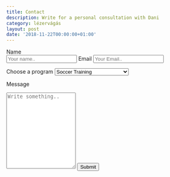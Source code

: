 ```yaml
---
title: Contact
description: Write for a personal consultation with Dani
category: lézervágás
layout: post
date: '2018-11-22T00:00:00+01:00'
---
```

<form action="https://formspree.io/leki69@gmail.com" method="POST">


  <label for="name">Name</label><br>
  <input type="text" id="name" name="name" placeholder="Your name..">
  <label for="name">Email</label>
  <input type="text" id="email" name="email" placeholder="Your Email..">

  <label for="program">Choose a program</label>
  <select id="country" name="country">
    <option value="training">Soccer Training</option>
    <option value="scholarship">Future champion scholarship</option>
    <option value="camp">Soccer camps</option>
  </select>

  <label for="message">Message</label>
  <textarea id="message" name="message" placeholder="Write something.." style="height:200px"></textarea>

  <input type="submit" value="Submit"  class="btn btn-inline btn-primary page-scroll">



</form>
